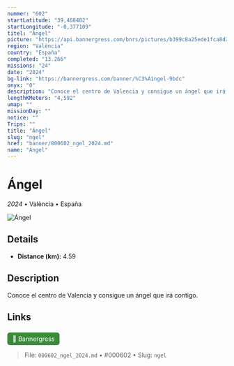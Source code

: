 ```yaml
---
nummer: "602"
startLatitude: "39,468482"
startLongitude: "-0,377109"
titel: "Ángel"
picture: "https://api.bannergress.com/bnrs/pictures/b399c8a25ede1fca8d231cb7095ebcba"
region: "València"
country: "España"
completed: "13.266"
missions: "24"
date: "2024"
bg-link: "https://bannergress.com/banner/%C3%A1ngel-9bdc"
onyx: "0"
description: "Conoce el centro de Valencia y consigue un ángel que irá contigo."
lengthKMeters: "4,592"
umap: ""
missionDay: ""
notice: ""
Trips: ""
title: "Ángel"
slug: "ngel"
href: "banner/000602_ngel_2024.md"
name: "Ángel"
---
```

# Ángel

*2024* • València • España

![Ángel](https://api.bannergress.com/bnrs/pictures/b399c8a25ede1fca8d231cb7095ebcba)



## Details
- **Distance (km):** 4.59






## Description
Conoce el centro de Valencia y consigue un ángel que irá contigo.



## Links
<a href="https://bannergress.com/banner/%C3%A1ngel-9bdc" style="display:inline-block;margin:6px 8px 0 0;padding:6px 12px;background:#3c8b3c;color:#fff;text-decoration:none;border-radius:6px;">🔗 Bannergress</a>




> File: `000602_ngel_2024.md` • #000602 • Slug: `ngel`
